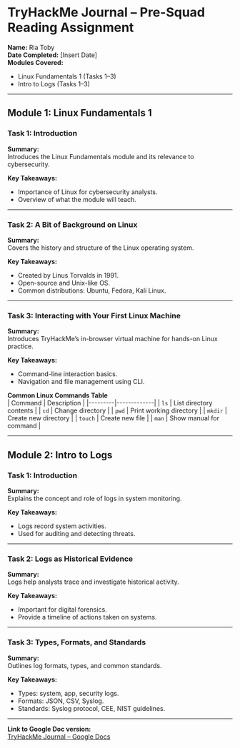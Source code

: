 
# TryHackMe Journal – Pre-Squad Reading Assignment

**Name:** Ria Toby  
**Date Completed:** [Insert Date]  
**Modules Covered:**  
- Linux Fundamentals 1 (Tasks 1–3)  
- Intro to Logs (Tasks 1–3)

---

## Module 1: Linux Fundamentals 1

### Task 1: Introduction
**Summary:**  
Introduces the Linux Fundamentals module and its relevance to cybersecurity.

**Key Takeaways:**  
- Importance of Linux for cybersecurity analysts.
- Overview of what the module will teach.

---

### Task 2: A Bit of Background on Linux
**Summary:**  
Covers the history and structure of the Linux operating system.

**Key Takeaways:**  
- Created by Linus Torvalds in 1991.
- Open-source and Unix-like OS.
- Common distributions: Ubuntu, Fedora, Kali Linux.

---

### Task 3: Interacting with Your First Linux Machine
**Summary:**  
Introduces TryHackMe’s in-browser virtual machine for hands-on Linux practice.

**Key Takeaways:**  
- Command-line interaction basics.
- Navigation and file management using CLI.

**Common Linux Commands Table**  
| Command | Description |
|---------|-------------|
| `ls`    | List directory contents |
| `cd`    | Change directory |
| `pwd`   | Print working directory |
| `mkdir` | Create new directory |
| `touch` | Create new file |
| `man`   | Show manual for command |

---

## Module 2: Intro to Logs

### Task 1: Introduction
**Summary:**  
Explains the concept and role of logs in system monitoring.

**Key Takeaways:**  
- Logs record system activities.
- Used for auditing and detecting threats.

---

### Task 2: Logs as Historical Evidence
**Summary:**  
Logs help analysts trace and investigate historical activity.

**Key Takeaways:**  
- Important for digital forensics.
- Provide a timeline of actions taken on systems.

---

### Task 3: Types, Formats, and Standards
**Summary:**  
Outlines log formats, types, and common standards.

**Key Takeaways:**  
- Types: system, app, security logs.
- Formats: JSON, CSV, Syslog.
- Standards: Syslog protocol, CEE, NIST guidelines.

---

**Link to Google Doc version:**  
[TryHackMe Journal – Google Docs](https://docs.google.com/document/d/1VoMHztIuKDTZRT2G-y7yzUZDUQxY3LMESvUkCn6lFAY/edit?usp=sharing)
